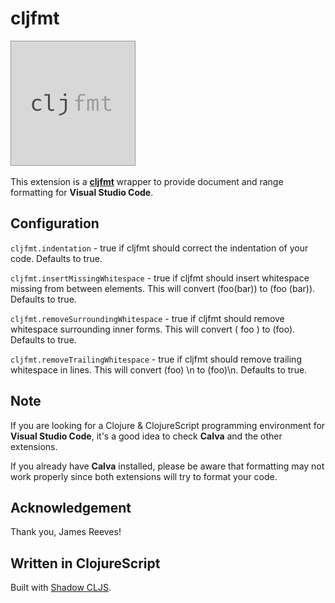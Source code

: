 # cljfmt

![cljfmt](images/web.png)

This extension is a [**cljfmt**](https://github.com/weavejester/cljfmt) wrapper to provide document and range formatting for **Visual Studio Code**.

## Configuration

`cljfmt.indentation` - true if cljfmt should correct the indentation of your code. Defaults to true.

`cljfmt.insertMissingWhitespace` - true if cljfmt should insert whitespace missing from between elements. This will convert (foo(bar)) to (foo (bar)). Defaults to true.

`cljfmt.removeSurroundingWhitespace` -  true if cljfmt should remove whitespace surrounding inner forms. This will convert ( foo ) to (foo). Defaults to true.

`cljfmt.removeTrailingWhitespace` - true if cljfmt should remove trailing whitespace in lines. This will convert (foo) \n to (foo)\n. Defaults to true.


## Note

If you are looking for a Clojure & ClojureScript programming environment for **Visual Studio Code**, it's a good idea to check **Calva** and the other extensions.

If you already have **Calva** installed, please be aware that formatting may not work properly since both extensions will try to format your code.


## Acknowledgement

Thank you, James Reeves!


## Written in ClojureScript

Built with [Shadow CLJS](http://shadow-cljs.org/).
